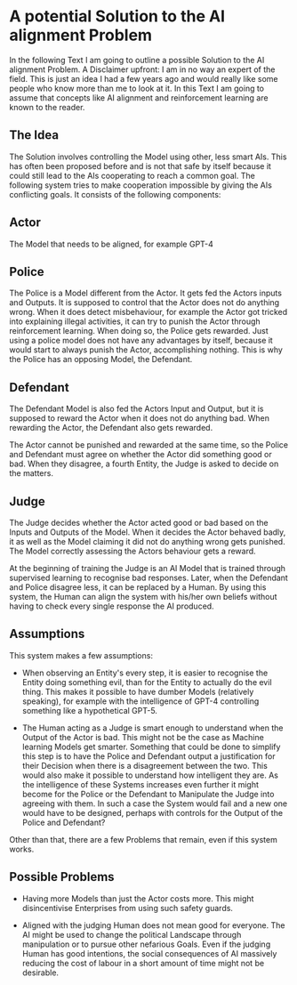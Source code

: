# A potential Solution to the AI alignment Problem 
In the following Text I am going to outline a possible Solution to the AI alignment Problem. A Disclaimer upfront: I am in no way an expert of the field. 
This is just an idea I had a few years ago and would really like some people who know more than me to look at it. 
In this Text I am going to assume that concepts like AI alignment and reinforcement learning are known to the reader. 

## The Idea
The Solution involves controlling the Model using other, less smart AIs. This has often been proposed before and is not that safe by itself because it could still lead to the AIs cooperating to reach a common goal. 
The following system tries to make cooperation impossible by giving the AIs conflicting goals. It consists of the following components: 

## Actor
The Model that needs to be aligned, for example GPT-4 

## Police
The Police is a Model different from the Actor. It gets fed the Actors inputs and Outputs. It is supposed to control that the Actor does not do anything wrong. 
When it does detect misbehaviour, for example the Actor got tricked into explaining illegal activities, it can try to punish the Actor through reinforcement learning. 
When doing so, the Police gets rewarded. Just using a police model does not have any advantages by itself, 
because it would start to always punish the Actor, accomplishing nothing. This is why the Police has an opposing Model, the Defendant. 

## Defendant
The Defendant Model is also fed the Actors Input and Output, but it is supposed to reward the Actor when it does not do anything bad. 
When rewarding the Actor, the Defendant also gets rewarded.

The Actor cannot be punished and rewarded at the same time, so the Police and Defendant must agree on whether the Actor did something good or bad. When they disagree, a fourth Entity, the Judge is asked to decide on the matters.

## Judge
The Judge decides whether the Actor acted good or bad based on the Inputs and Outputs of the Model. When it decides the Actor behaved badly, it as well as the Model claiming it did not do anything wrong gets punished. The Model correctly assessing the Actors behaviour gets a reward. 

At the beginning of training the Judge is an AI Model that is trained through supervised learning to recognise bad responses. Later, when the Defendant and Police disagree less, 
it can be replaced by a Human. By using this system, the Human can align the system with his/her own beliefs without having to check every single response the AI produced.

## Assumptions

This system makes a few assumptions: 

- When observing an Entity's every step, it is easier to recognise the Entity doing something evil, than for the Entity to actually do the evil thing. This makes it possible to have dumber Models (relatively speaking), for example with the intelligence of GPT-4 controlling something like a hypothetical GPT-5. 

- The Human acting as a Judge is smart enough to understand when the Output of the Actor is bad. This might not be the case as Machine learning Models get smarter. Something that could be done to simplify this step is to have the Police and Defendant output a justification for their Decision when there is a disagreement between the two. This would also make it possible to understand how intelligent they are. As the intelligence of these Systems increases even further it might become for the Police or the Defendant to Manipulate the Judge into agreeing with them. In such a case the System would fail and a new one would have to be designed, perhaps with controls for the Output of the Police and Defendant? 

 

Other than that, there are a few Problems that remain, even if this system works. 

## Possible Problems

- Having more Models than just the Actor costs more. This might disincentivise Enterprises from using such safety guards.  

- Aligned with the judging Human does not mean good for everyone. The AI might be used to change the political Landscape through manipulation or to pursue other nefarious Goals. Even if the judging Human has good intentions, the social consequences of AI massively reducing the cost of labour in a short amount of time might not be desirable. 
